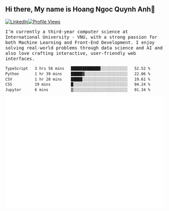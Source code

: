 ## Hi there, My name is Hoang Ngoc Quynh Anh👋

[![LinkedIn](https://img.shields.io/badge/LinkedIn-0077B5?style=flat&logo=linkedin&logoColor=white)](https://www.linkedin.com/in/quynhanh572004/)[![Profile Views](https://komarev.com/ghpvc/?username=Greekatz&color=blue&style=flat-square)](https://github.com/quynhanhhoang572004)  

<samp> I’m currently a third-year computer science at International University - VNU, with a strong passion for both Machine Learning and Front-End Development. I enjoy solving real-world problems through data science and AI and also love crafting interactive, user-friendly web interfaces.<samp> 




<!--START_SECTION:waka-->

```txt
TypeScript   3 hrs 56 mins   █████████████░░░░░░░░░░░░   52.52 %
Python       1 hr 39 mins    █████▓░░░░░░░░░░░░░░░░░░░   22.06 %
CSV          1 hr 28 mins    █████░░░░░░░░░░░░░░░░░░░░   19.61 %
CSS          19 mins         █░░░░░░░░░░░░░░░░░░░░░░░░   04.24 %
Jupyter      6 mins          ▒░░░░░░░░░░░░░░░░░░░░░░░░   01.34 %
```

<!--END_SECTION:waka-->

![Full-year Contribution Calendar](https://github.com/quynhanhhoang572004/quynhanhhoang572004/blob/main/metrics.plugin.isocalendar.fullyear.svg)

